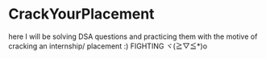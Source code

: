 # CrackYourPlacement
here I will be solving DSA questions and practicing them with the motive of cracking an internship/ placement :)
FIGHTING ヾ(≧▽≦*)o
